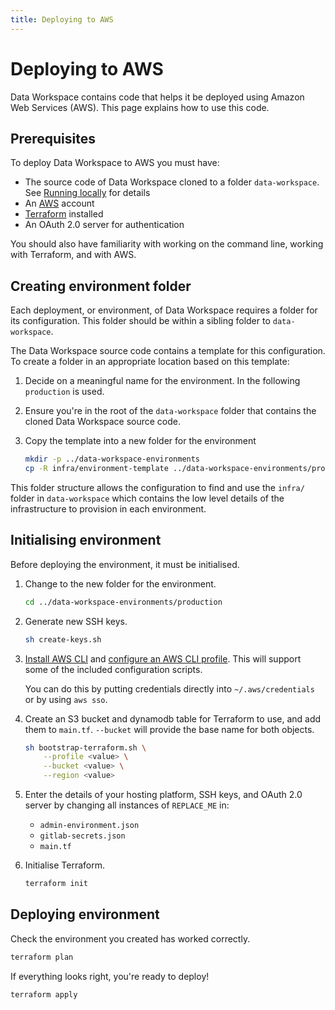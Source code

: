 ```yaml
---
title: Deploying to AWS
---
```

# Deploying to AWS

Data Workspace contains code that helps it be deployed using Amazon Web Services (AWS). This page explains how to use this code.


## Prerequisites

To deploy Data Workspace to AWS you must have:

- The source code of Data Workspace cloned to a folder `data-workspace`. See [Running locally](../development/running-locally.md) for details
- An [AWS](https://aws.amazon.com/) account
- [Terraform](https://developer.hashicorp.com/terraform/) installed
- An OAuth 2.0 server for authentication

You should also have familiarity with working on the command line, working with Terraform, and with AWS.


## Creating environment folder

Each deployment, or environment, of Data Workspace requires a folder for its configuration. This folder should be within a sibling folder to `data-workspace`.

The Data Workspace source code contains a template for this configuration. To create a folder in an appropriate location based on this template:

1. Decide on a meaningful name for the environment. In the following `production` is used.

2. Ensure you're in the root of the `data-workspace` folder that contains the cloned Data Workspace source code.

3. Copy the template into a new folder for the environment

    ```bash
    mkdir -p ../data-workspace-environments
    cp -R infra/environment-template ../data-workspace-environments/production
    ```

This folder structure allows the configuration to find and use the `infra/` folder in `data-workspace` which contains the low level details of the infrastructure to provision in each environment.


## Initialising environment

Before deploying the environment, it must be initialised.


1. Change to the new folder for the environment.

    ```bash
    cd ../data-workspace-environments/production
    ```

2. Generate new SSH keys.

    ```bash
    sh create-keys.sh
    ```

3. [Install AWS CLI](https://docs.aws.amazon.com/cli/latest/userguide/getting-started-install.html) and [configure an AWS CLI profile](https://docs.aws.amazon.com/toolkit-for-visual-studio/latest/user-guide/keys-profiles-credentials.html). This will support some of the included configuration scripts.

    You can do this by putting credentials directly into `~/.aws/credentials` or by using `aws sso`.

4. Create an S3 bucket and dynamodb table for Terraform to use, and add them to `main.tf`. `--bucket` will provide the base name for both objects.

    ```bash
    sh bootstrap-terraform.sh \
        --profile <value> \
        --bucket <value> \
        --region <value>
    ```

5. Enter the details of your hosting platform, SSH keys, and OAuth 2.0 server by changing all instances of `REPLACE_ME` in:

    * `admin-environment.json`
    * `gitlab-secrets.json`
    * `main.tf`

6. Initialise Terraform.

    ```bash
    terraform init
    ```


## Deploying environment

Check the environment you created has worked correctly.

```bash
terraform plan
```

If everything looks right, you're ready to deploy!

```bash
terraform apply
```
